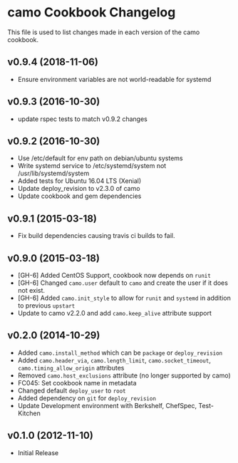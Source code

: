 camo Cookbook Changelog
==========================
This file is used to list changes made in each version of the camo cookbook.

v0.9.4 (2018-11-06)
-------------------
- Ensure environment variables are not world-readable for systemd

v0.9.3 (2016-10-30)
-------------------
- update rspec tests to match v0.9.2 changes

v0.9.2 (2016-10-30)
-------------------

- Use /etc/default for env path on debian/ubuntu systems
- Write systemd service to /etc/systemd/system not /usr/lib/systemd/system
- Added tests for Ubuntu 16.04 LTS (Xenial)
- Update deploy_revision to v2.3.0 of camo
- Update cookbook and gem dependencies

v0.9.1 (2015-03-18)
-------------------

- Fix build dependencies causing travis ci builds to fail.

v0.9.0 (2015-03-18)
-------------------

- [GH-6] Added CentOS Support, cookbook now depends on `runit`
- [GH-6] Changed `camo.user` default to `camo` and create the user if it does not exist.
- [GH-6] Added `camo.init_style` to allow for `runit` and `systemd` in addition to previous `upstart`
- Update to camo v2.2.0 and add `camo.keep_alive` attribute support

v0.2.0 (2014-10-29)
-------------------

- Added `camo.install_method` which can be `package` or `deploy_revision`
- Added `camo.header_via`, `camo.length_limit`, `camo.socket_timeout`, `camo.timing_allow_origin` attributes
- Removed `camo.host_exclusions` attribute (no longer supported by camo)
- FC045: Set cookbook name in metadata
- Changed default `deploy_user` to `root`
- Added dependency on `git` for `deploy_revision`
- Update Development environment with Berkshelf, ChefSpec, Test-Kitchen

v0.1.0 (2012-11-10)
-------------------

- Initial Release
